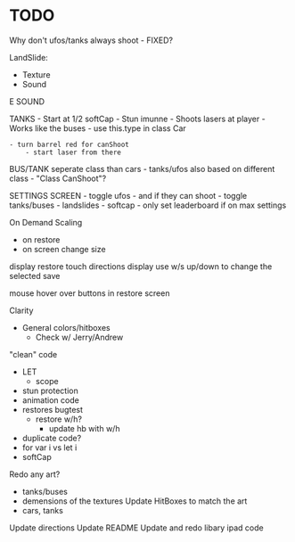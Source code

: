 # TODO

Why don't ufos/tanks always shoot
    - FIXED?

LandSlide:
- Texture
- Sound

E SOUND

TANKS
    - Start at 1/2 softCap
    - Stun imunne
    - Shoots lasers at player
    - Works like the buses
        - use this.type in class Car

    - turn barrel red for canShoot
        - start laser from there

BUS/TANK seperate class than cars
    - tanks/ufos also based on different class
        - "Class CanShoot"?
    
SETTINGS SCREEN
    - toggle ufos
        - and if they can shoot
    - toggle tanks/buses
    - landslides
    - softcap
    - only set leaderboard if on max settings

On Demand Scaling
- on restore
- on screen change size

display restore touch directions
display use w/s up/down to change the selected save

mouse hover over buttons in restore screen


Clarity
- General colors/hitboxes
    - Check w/ Jerry/Andrew

"clean" code
- LET
    - scope
- stun protection
- animation code
- restores bugtest
    - restore w/h?
        - update hb with w/h
- duplicate code?
- for var i vs let i
- softCap

Redo any art?
- tanks/buses
- demensions of the textures
Update HitBoxes to match the art
- cars, tanks

Update directions
Update README
Update and redo libary ipad code